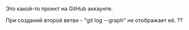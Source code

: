 Это какой-то проект на GitHub аккаунте.




При созданий второй ветви - "git log  --graph" не отображает её. ??